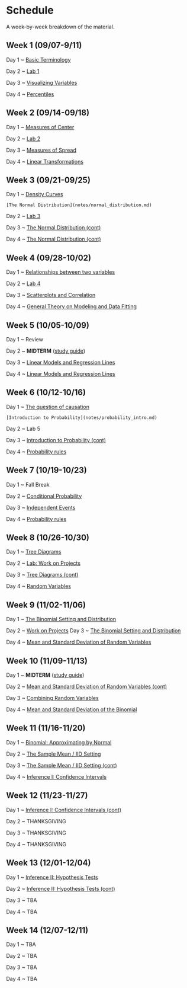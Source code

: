 # Schedule

A week-by-week breakdown of the material.

## Week  1 (09/07-9/11)

Day 1
  ~ [Basic Terminology](notes/basic_terminology.md)

Day 2
  ~ [Lab 1](labs/1.md)

Day 3
  ~ [Visualizing Variables](notes/visualizing_distributions.md)

Day 4
  ~ [Percentiles](notes/percentiles.md)

## Week  2 (09/14-09/18)

Day 1
  ~ [Measures of Center](notes/measures_center.md)

Day 2
  ~ [Lab 2](labs/2.md)

Day 3
  ~ [Measures of Spread](notes/measures_spread.md)

Day 4
  ~ [Linear Transformations](notes/linear_transformations.md)

## Week  3 (09/21-09/25)

Day 1
  ~ [Density Curves](notes/density_curves.md)

    [The Normal Distribution](notes/normal_distribution.md)

Day 2
  ~ [Lab 3](labs/3.md)

Day 3
  ~ [The Normal Distribution (cont)](notes/normal_distribution.md)

Day 4
  ~ [The Normal Distribution (cont)](notes/normal_distribution.md)

## Week  4 (09/28-10/02)

Day 1
  ~ [Relationships between two variables](notes/relationships.md)

Day 2
  ~ [Lab 4](labs/4.md)

Day 3
  ~ [Scatterplots and Correlation](notes/scatterplot_correlation.md)

Day 4
  ~ [General Theory on Modeling and Data Fitting](notes/modeling_general.md)

## Week  5 (10/05-10/09)

Day 1
  ~ Review

Day 2
  ~ **MIDTERM**  ([study guide](notes/midterm1_study_guide.md))

Day 3
  ~ [Linear Models and Regression Lines](notes/linear_regression.md)

Day 4
  ~ [Linear Models and Regression Lines](notes/linear_regression.md)

## Week  6 (10/12-10/16)

Day 1
  ~ [The question of causation](notes/correlation_causation.md)

    [Introduction to Probability](notes/probability_intro.md)

Day 2
  ~ Lab 5

Day 3
  ~ [Introduction to Probability (cont)](notes/probability_intro.md)


Day 4
  ~ [Probability rules](notes/probability_rules.md)

## Week  7 (10/19-10/23)

Day 1
  ~ Fall Break

Day 2
  ~ [Conditional Probability](notes/probability_conditional.md)


Day 3
  ~ [Independent Events](notes/independent_events.md)

Day 4
  ~ [Probability rules](notes/probability_rules.md)

## Week  8 (10/26-10/30)

Day 1
  ~ [Tree Diagrams](notes/decision_trees.md)

Day 2
  ~ [Lab: Work on Projects](labs/projectAnalysisSteps.md)

Day 3
  ~ [Tree Diagrams (cont)](notes/decision_trees.md)

Day 4
  ~ [Random Variables](notes/random_variables.md)

## Week  9 (11/02-11/06)

Day 1
  ~ [The Binomial Setting and Distribution](notes/binomial.md)

Day 2
  ~ [Work on Projects](labs/projectAnalysisSteps.md)
Day 3
  ~ [The Binomial Setting and Distribution](notes/binomial.md)

Day 4
  ~ [Mean and Standard Deviation of Random Variables](notes/rv_mean.md)

## Week 10 (11/09-11/13)

Day 1
  ~ **MIDTERM** ([study guide](notes/midterm2_study_guide.md))

Day 2
  ~ [Mean and Standard Deviation of Random Variables (cont)](notes/rv_mean.md)

Day 3
  ~ [Combining Random Variables](notes/rv_combine.md)

Day 4
  ~ [Mean and Standard Deviation of the Binomial](notes/binomial_mean.md)

## Week 11 (11/16-11/20)

Day 1
  ~ [Binomial: Approximating by Normal](notes/binomial_mean.md)

Day 2
  ~ [The Sample Mean / IID Setting](notes/iid_setting.md)

Day 3
  ~ [The Sample Mean / IID Setting (cont)](notes/iid_setting.md)

Day 4
  ~ [Inference I: Confidence Intervals](notes/confidence_intervals.md)


## Week 12 (11/23-11/27)

Day 1
  ~ [Inference I: Confidence Intervals (cont)](notes/confidence_intervals.md)

Day 2
  ~ THANKSGIVING

Day 3
  ~ THANKSGIVING

Day 4
  ~ THANKSGIVING


## Week 13 (12/01-12/04)

Day 1
  ~ [Inference II: Hypothesis Tests](notes/hypothesis_tests.md)

Day 2
  ~ [Inference II: Hypothesis Tests (cont)](notes/hypothesis_tests.md)

Day 3
  ~ TBA

Day 4
  ~ TBA

## Week 14 (12/07-12/11)

Day 1
  ~ TBA

Day 2
  ~ TBA

Day 3
  ~ TBA

Day 4
  ~ TBA
